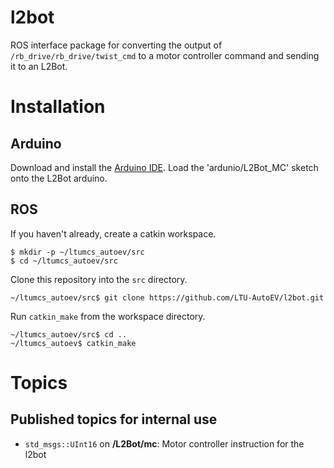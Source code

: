 # l2bot

ROS interface package for converting the output of
`/rb_drive/rb_drive/twist_cmd` to a motor controller command and sending it to
an L2Bot.

# Installation

## Arduino

Download and install the [Arduino IDE](https://www.arduino.cc/en/Main/Software). Load the 'ardunio/L2Bot_MC' sketch onto the L2Bot arduino.

## ROS

If you haven't already, create a catkin workspace.

```
$ mkdir -p ~/ltumcs_autoev/src
$ cd ~/ltumcs_autoev/src
```

Clone this repository into the `src` directory.

```
~/ltumcs_autoev/src$ git clone https://github.com/LTU-AutoEV/l2bot.git
```

Run `catkin_make` from the workspace directory.

```
~/ltumcs_autoev/src$ cd ..
~/ltumcs_autoev$ catkin_make
```

# Topics

## Published topics for internal use

  - `std_msgs::UInt16` on **/L2Bot/mc**: Motor controller instruction for the l2bot
